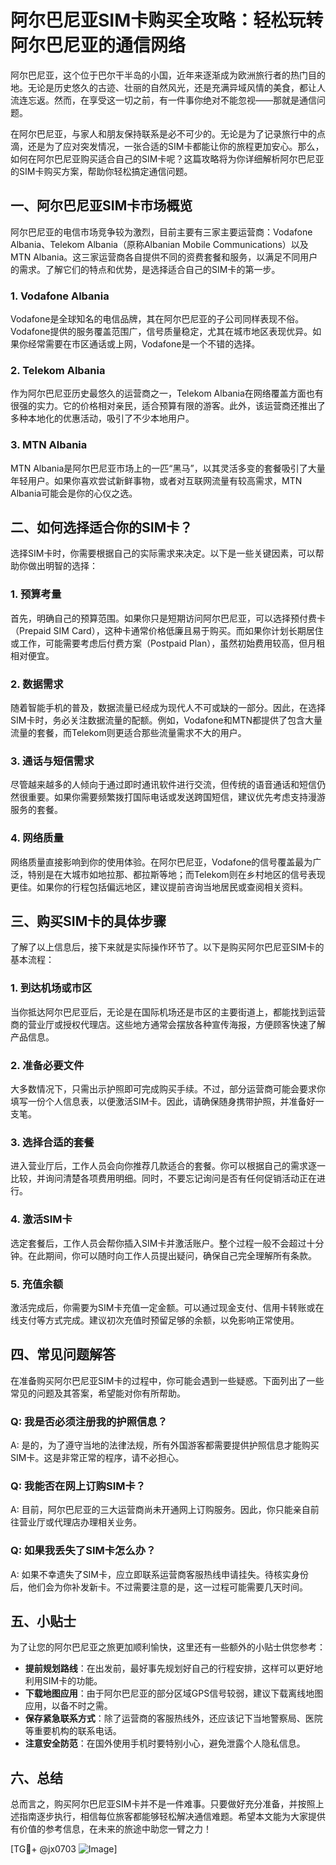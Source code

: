 # 阿尔巴尼亚SIM卡购买全攻略：轻松玩转阿尔巴尼亚的通信网络

阿尔巴尼亚，这个位于巴尔干半岛的小国，近年来逐渐成为欧洲旅行者的热门目的地。无论是历史悠久的古迹、壮丽的自然风光，还是充满异域风情的美食，都让人流连忘返。然而，在享受这一切之前，有一件事你绝对不能忽视——那就是通信问题。

在阿尔巴尼亚，与家人和朋友保持联系是必不可少的。无论是为了记录旅行中的点滴，还是为了应对突发情况，一张合适的SIM卡都能让你的旅程更加安心。那么，如何在阿尔巴尼亚购买适合自己的SIM卡呢？这篇攻略将为你详细解析阿尔巴尼亚的SIM卡购买方案，帮助你轻松搞定通信问题。

## 一、阿尔巴尼亚SIM卡市场概览

阿尔巴尼亚的电信市场竞争较为激烈，目前主要有三家主要运营商：Vodafone Albania、Telekom Albania（原称Albanian Mobile Communications）以及MTN Albania。这三家运营商各自提供不同的资费套餐和服务，以满足不同用户的需求。了解它们的特点和优势，是选择适合自己的SIM卡的第一步。

### 1. Vodafone Albania
Vodafone是全球知名的电信品牌，其在阿尔巴尼亚的子公司同样表现不俗。Vodafone提供的服务覆盖范围广，信号质量稳定，尤其在城市地区表现优异。如果你经常需要在市区通话或上网，Vodafone是一个不错的选择。

### 2. Telekom Albania
作为阿尔巴尼亚历史最悠久的运营商之一，Telekom Albania在网络覆盖方面也有很强的实力。它的价格相对亲民，适合预算有限的游客。此外，该运营商还推出了多种本地化的优惠活动，吸引了不少本地用户。

### 3. MTN Albania
MTN Albania是阿尔巴尼亚市场上的一匹“黑马”，以其灵活多变的套餐吸引了大量年轻用户。如果你喜欢尝试新鲜事物，或者对互联网流量有较高需求，MTN Albania可能会是你的心仪之选。

## 二、如何选择适合你的SIM卡？

选择SIM卡时，你需要根据自己的实际需求来决定。以下是一些关键因素，可以帮助你做出明智的选择：

### 1. 预算考量
首先，明确自己的预算范围。如果你只是短期访问阿尔巴尼亚，可以选择预付费卡（Prepaid SIM Card），这种卡通常价格低廉且易于购买。而如果你计划长期居住或工作，可能需要考虑后付费方案（Postpaid Plan），虽然初始费用较高，但月租相对便宜。

### 2. 数据需求
随着智能手机的普及，数据流量已经成为现代人不可或缺的一部分。因此，在选择SIM卡时，务必关注数据流量的配额。例如，Vodafone和MTN都提供了包含大量流量的套餐，而Telekom则更适合那些流量需求不大的用户。

### 3. 通话与短信需求
尽管越来越多的人倾向于通过即时通讯软件进行交流，但传统的语音通话和短信仍然很重要。如果你需要频繁拨打国际电话或发送跨国短信，建议优先考虑支持漫游服务的套餐。

### 4. 网络质量
网络质量直接影响到你的使用体验。在阿尔巴尼亚，Vodafone的信号覆盖最为广泛，特别是在大城市如地拉那、都拉斯等地；而Telekom则在乡村地区的信号表现更佳。如果你的行程包括偏远地区，建议提前咨询当地居民或查阅相关资料。

## 三、购买SIM卡的具体步骤

了解了以上信息后，接下来就是实际操作环节了。以下是购买阿尔巴尼亚SIM卡的基本流程：

### 1. 到达机场或市区
当你抵达阿尔巴尼亚后，无论是在国际机场还是市区的主要街道上，都能找到运营商的营业厅或授权代理店。这些地方通常会摆放各种宣传海报，方便顾客快速了解产品信息。

### 2. 准备必要文件
大多数情况下，只需出示护照即可完成购买手续。不过，部分运营商可能会要求你填写一份个人信息表，以便激活SIM卡。因此，请确保随身携带护照，并准备好一支笔。

### 3. 选择合适的套餐
进入营业厅后，工作人员会向你推荐几款适合的套餐。你可以根据自己的需求逐一比较，并询问清楚各项费用明细。同时，不要忘记询问是否有任何促销活动正在进行。

### 4. 激活SIM卡
选定套餐后，工作人员会帮你插入SIM卡并激活账户。整个过程一般不会超过十分钟。在此期间，你可以随时向工作人员提出疑问，确保自己完全理解所有条款。

### 5. 充值余额
激活完成后，你需要为SIM卡充值一定金额。可以通过现金支付、信用卡转账或在线支付等方式完成。建议初次充值时预留足够的余额，以免影响正常使用。

## 四、常见问题解答

在准备购买阿尔巴尼亚SIM卡的过程中，你可能会遇到一些疑惑。下面列出了一些常见的问题及其答案，希望能对你有所帮助。

### Q: 我是否必须注册我的护照信息？
A: 是的，为了遵守当地的法律法规，所有外国游客都需要提供护照信息才能购买SIM卡。这是非常正常的程序，请不必担心。

### Q: 我能否在网上订购SIM卡？
A: 目前，阿尔巴尼亚的三大运营商尚未开通网上订购服务。因此，你只能亲自前往营业厅或代理店办理相关业务。

### Q: 如果我丢失了SIM卡怎么办？
A: 如果不幸遗失了SIM卡，应立即联系运营商客服热线申请挂失。待核实身份后，他们会为你补发新卡。不过需要注意的是，这一过程可能需要几天时间。

## 五、小贴士

为了让您的阿尔巴尼亚之旅更加顺利愉快，这里还有一些额外的小贴士供您参考：

- **提前规划路线**：在出发前，最好事先规划好自己的行程安排，这样可以更好地利用SIM卡的功能。
- **下载地图应用**：由于阿尔巴尼亚的部分区域GPS信号较弱，建议下载离线地图应用，以备不时之需。
- **保存紧急联系方式**：除了运营商的客服热线外，还应该记下当地警察局、医院等重要机构的联系电话。
- **注意安全防范**：在国外使用手机时要特别小心，避免泄露个人隐私信息。

## 六、总结

总而言之，购买阿尔巴尼亚SIM卡并不是一件难事。只要做好充分准备，并按照上述指南逐步执行，相信每位旅客都能够轻松解决通信难题。希望本文能为大家提供有价值的参考信息，在未来的旅途中助您一臂之力！

[TG💪+ @jx0703 ![Image](https://github.com/user-attachments/assets/dbca1d08-cadb-493c-b0ec-ad6f7a83f270)]